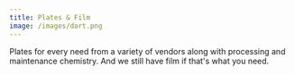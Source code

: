 ```yaml
---
title: Plates & Film
image: /images/dart.png
---
```


<!-- split -->
Plates for every need from a variety of vendors along with processing and maintenance chemistry. And we still have film if that's what you need.

